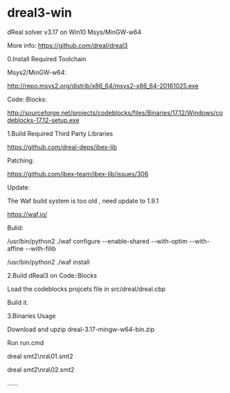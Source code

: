 # dreal3-win
dReal solver v3.17 on Win10 Msys/MinGW-w64

More info:
https://github.com/dreal/dreal3

0.Install Required Toolchain

Msys2/MinGW-w64:

http://repo.msys2.org/distrib/x86_64/msys2-x86_64-20161025.exe

Code::Blocks:

http://sourceforge.net/projects/codeblocks/files/Binaries/17.12/Windows/codeblocks-17.12-setup.exe

1.Build Required Third Party Libraries

https://github.com/dreal-deps/ibex-lib

Patching:

https://github.com/ibex-team/ibex-lib/issues/306

Update:

The Waf build system is too old , need update to 1.9.1

https://waf.io/

Bulid:

/usr/bin/python2 ./waf configure --enable-shared --with-optim --with-affine --with-filib

/usr/bin/python2 ./waf install

2.Build dReal3 on Code::Blocks

Load the codeblocks projcets file in src/dreal/dreal.cbp

Build it.

3.Binaries Usage

Download and upzip dreal-3.17-mingw-w64-bin.zip

Run run.cmd

dreal smt2\nra\01.smt2

dreal smt2\nra\02.smt2

......

